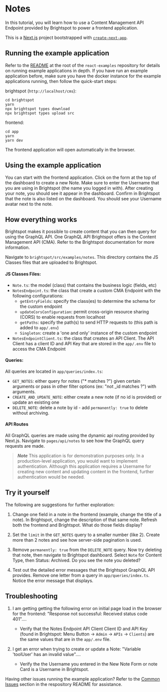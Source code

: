 # Notes

In this tutorial, you will learn how to use a Content Management API Endpoint provided by Brightspot to power a frontend application.

This is a [Next.js](https://nextjs.org/) project bootstrapped with [`create-next-app`](https://github.com/vercel/next.js/tree/canary/packages/create-next-app).

## Running the example application

Refer to the [README](/README.md) at the root of the `react-examples` repository for details on running example applications in depth. If you have run an example application before, make sure you have the docker instance for the example applications running, then follow the quick-start steps:

brightspot (`http://localhost/cms`):

```
cd brightspot
yarn
npx brightspot types download
npx brightspot types upload src

```

frontend:

```
cd app
yarn
yarn dev
```

The frontend application will open automatically in the browser.

## Using the example application

You can start with the frontend application. Click on the form at the top of the dashboard to create a new Note. Make sure to enter the Username that you are using in Brightspot (the name you logged in with). After creating your note, you should see it appear in the dashboard. Confirm in Brightspot that the note is also listed on the dashboard. You should see your Username avatar next to the note.

## How everything works

Brightspot makes it possible to create content that you can then query for using the GraphQL API. One GraphQL API Brightspot offers is the Content Management API (CMA). Refer to the Brightspot documentation for more information.

Navigate to `brightspot/src/examples/notes`. This directory contains the JS Classes files that are uploaded to Brightspot.

#### JS Classes Files:

- `Note.ts`: the model (class) that contains the business logic (fields, etc)
- `NotesEndpoint.ts`: the class that create a custom CMA Endpoint with the following configurations:
  - `getEntryFields`: specify the class(es) to determine the schema for the custom endpoint
  - `updateCorsConfiguration`: permit cross-origin resource sharing (CORS) to enable requests from localhost
  - `getPaths`: specify the path(s) to send HTTP requests to (this path is added to `app/.env`)
  - `Singleton`: create a 'one and only' instance of the custom endpoint
- `NotesEndpointClient.ts`: the class that creates an API Client. The API Client has a client ID and API Key that are stored in the `app/.env` file to access the CMA Endpoint

#### Queries:

All queries are located in `app/queries/index.ts`:

- `GET_NOTES`: either query for notes ("\* matches ?") given certain arguments or pass in other filter options (ex: "not \_id matches ?") with arguments.
- `CREATE_AND_UPDATE_NOTE`: either create a new note (if no id is provided) or update an existing one
- `DELETE_NOTE`: delete a note by id - add `permanently: true` to delete without archiving.

#### API Routes

All GraphQL queries are made using the dynamic api routing provided by Next.js. Navigate to `pages/api/notes` to see how the GraphQL query requests are made.

> **_Note_** This application is for demonstration purposes only. In a production-level application, you would want to implement authentication. Although this application requires a Username for creating new content and updating content in the frontend, further authentication would be needed.

## Try it yourself

The following are suggestions for further exploration:

1. Change one field in a note in the frontend (example, change the title of a note). In Brightspot, change the description of that same note. Refresh both the frontend and Brightspot. What do those fields display?

2. Set the `limit` in the `GET_NOTES` query to a smaller number (like 2). Create more than 2 notes and see how server-side pagination is used.

3. Remove `permanently: true` from the `DELETE_NOTE` query. Now try deleting that note, then navigate to Brightspot dashboard. Select `Note` for Content Type, then Status: Archived. Do you see the note you deleted?

4. Test out the detailed error messages that the Brightspot GraphQL API provides. Remove one letter from a query in `app/queries/index.ts`. Notice the error message that displays.

## Troubleshooting

1. I am getting getting the following error on initial page load in the browser for the frontend: "Response not successful: Received status code 401"....

   - Verify that the Notes Endpoint API Client Client ID and API Key (found in Brightspot: Menu Button -> `Admin` -> `APIs` -> `Clients`) are the same values that are in the `app/.env` file.

2. I get an error when trying to create or update a Note: "Variable 'toolUser' has an invalid value"....
   - Verify the the Username you entered in the New Note Form or note Card is a Username in Brightspot.

Having other issues running the example application? Refer to the [Common Issues](/README.md) section in the respository README for assistance.
